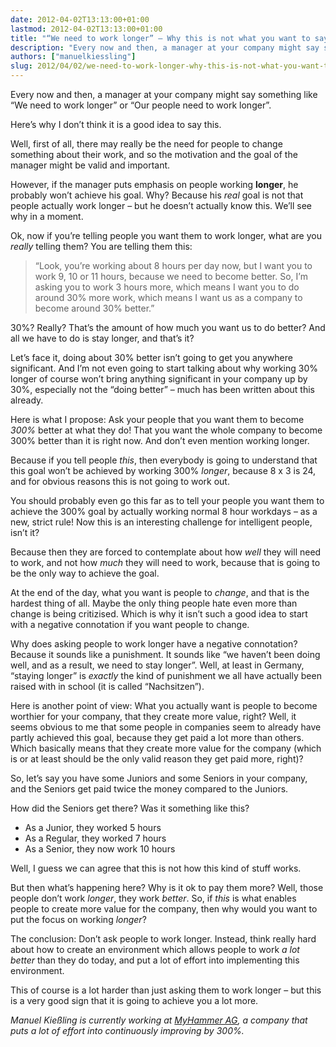 ```yaml
---
date: 2012-04-02T13:13:00+01:00
lastmod: 2012-04-02T13:13:00+01:00
title: "“We need to work longer” – Why this is not what you want to say"
description: "Every now and then, a manager at your company might say something like “We need to work longer” or “Our people need to work longer”. Here’s why I don’t think it is a good idea to say this."
authors: ["manuelkiessling"]
slug: 2012/04/02/we-need-to-work-longer-why-this-is-not-what-you-want-to-say
---
```


<p>
Every now and then, a manager at your company might say something like “We need to work longer” or “Our people need to work longer”.
</p>
<p>
Here’s why I don’t think it is a good idea to say this.
</p>
<p>
Well, first of all, there may really be the need for people to change something about their work, and so the motivation and the goal of the manager might be valid and important.
</p>
<p>
However, if the manager puts emphasis on people working <strong>longer</strong>, he probably won’t achieve his goal. Why? Because his <em>real</em> goal is not that people actually work longer – but he doesn’t actually know this. We’ll see why in a moment.
</p>
<p>
Ok, now if you’re telling people you want them to work longer, what are you <em>really</em> telling them? You are telling them this:
</p>
<p>
</p><blockquote>“Look, you’re working about 8 hours per day now, but I want you to work 9, 10 or 11 hours, because we need to become better. So, I’m asking you to work 3 hours more, which means I want you to do around 30% more work, which means I want us as a company to become around 30% better.”</blockquote>
<p></p>
<p>
30%? Really? That’s the amount of how much you want us to do better? And all we have to do is stay longer, and that’s it?
</p>
<p>
Let’s face it, doing about 30% better isn’t going to get you anywhere significant. And I’m not even going to start talking about why working 30% longer of course won’t bring anything significant in your company up by 30%, especially not the “doing better” – much has been written about this already.
</p>
<p>
Here is what I propose: Ask your people that you want them to become <em>300%</em> better at what they do! That you want the whole company to become 300% better than it is right now. And don’t even mention working longer.
</p>
<p>
Because if you tell people <em>this</em>, then everybody is going to understand that this goal won’t be achieved by working 300% <em>longer</em>, because 8 x 3 is 24, and for obvious reasons this is not going to work out.
</p>
<p>
You should probably even go this far as to tell your people you want them to achieve the 300% goal by actually working normal 8 hour workdays – as a new, strict rule! Now this is an interesting challenge for intelligent people, isn’t it?
</p>
<p>
Because then they are forced to contemplate about how <em>well</em> they will need to work, and not how <em>much</em> they will need to work, because that is going to be the only way to achieve the goal.
</p>
<p>
At the end of the day, what you want is people to <em>change</em>, and that is the hardest thing of all. Maybe the only thing people hate even more than change is being critizised. Which is why it isn’t such a good idea to start with a negative connotation if you want people to change.
</p>
<p>
Why does asking people to work longer have a negative connotation? Because it sounds like a punishment. It sounds like “we haven’t been doing well, and as a result, we need to stay longer”. Well, at least in Germany, “staying longer” is <em>exactly</em> the kind of punishment we all have actually been raised with in school (it is called “Nachsitzen”).
</p>
<p>
Here is another point of view: What you actually want is people to become worthier for your company, that they create more value, right? Well, it seems obvious to me that some people in companies seem to already have partly achieved this goal, because they get paid a lot more than others. Which basically means that they create more value for the company (which is or at least should be the only valid reason they get paid more, right)?
</p>
<p>
So, let’s say you have some Juniors and some Seniors in your company, and the Seniors get paid twice the money compared to the Juniors.
</p>
<p>
How did the Seniors get there? Was it something like this?
</p><ul>
<li>As a Junior, they worked 5 hours</li>
<li>As a Regular, they worked 7 hours</li>
<li>As a Senior, they now work 10 hours</li>
</ul>
Well, I guess we can agree that this is not how this kind of stuff works.
<p></p>
<p>
But then what’s happening here? Why is it ok to pay them more? Well, those people don’t work <em>longer</em>, they work <em>better</em>. So, if <em>this</em> is what enables people to create more value for the company, then why would you want to put the focus on working <em>longer</em>?
</p>
<p>
The conclusion: Don’t ask people to work longer. Instead, think really hard about how to create an environment which allows people to work <em>a lot better</em> than they do today, and put a lot of effort into implementing this environment.
</p>
<p>
This of course is a lot harder than just asking them to work longer – but this is a very good sign that it is going to achieve you a lot more.
</p>

<p>
  <em>Manuel Kießling is currently working at <a href="http://news.myhammer.de/unternehmen/jobs">MyHammer AG</a>, a company that puts a lot of effort into continuously improving by 300%.</em>
</p>
